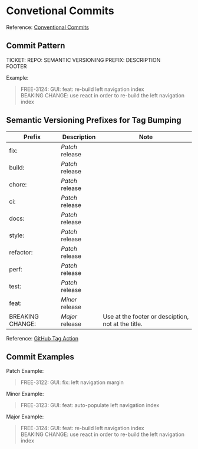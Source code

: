 # Convetional Commits
Reference: [Conventional Commits](https://www.conventionalcommits.org/en/v1.0.0/)

## Commit Pattern
TICKET: REPO: SEMANTIC VERSIONING PREFIX: DESCRIPTION <br>
FOOTER

Example:

> FREE-3124: GUI: feat: re-build left navigation index <br>
> BEAKING CHANGE: use react in order to re-build the left navigation index

## Semantic Versioning Prefixes for Tag Bumping
| Prefix           | Description     | Note                                               |
| ---------------- | --------------- | -------------------------------------------------- |
| fix:             | *Patch* release |                                                    |
| build:           | *Patch* release |                                                    |
| chore:           | *Patch* release |                                                    |
| ci:              | *Patch* release |                                                    |
| docs:            | *Patch* release |                                                    |
| style:           | *Patch* release |                                                    |
| refactor:        | *Patch* release |                                                    |
| perf:            | *Patch* release |                                                    |
| test:            | *Patch* release |                                                    |
| feat:            | *Minor* release |                                                    |
| BREAKING CHANGE: | *Major* release | Use at the footer or desciption, not at the title. |
Reference: [GitHub Tag Action](https://github.com/marketplace/actions/github-tag#bumping)

## Commit Examples
Patch Example:
> FREE-3122: GUI: fix: left navigation margin

Minor Example:
> FREE-3123: GUI: feat: auto-populate left navigation index

Major Example: 
> FREE-3124: GUI: feat: re-build left navigation index <br>
> BEAKING CHANGE: use react in order to re-build the left navigation index